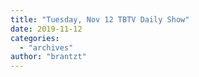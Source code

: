 ```yaml
---
title: "Tuesday, Nov 12 TBTV Daily Show"
date: 2019-11-12
categories: 
  - "archives"
author: "brantzt"
---
```



